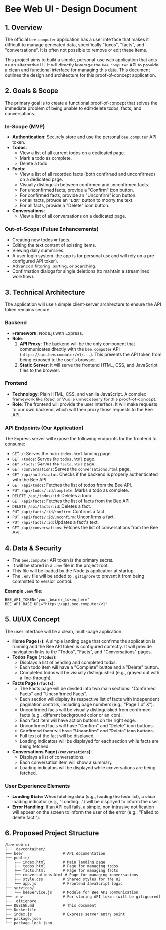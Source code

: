# Bee Web UI - Design Document

## 1. Overview

The official `bee.computer` application has a user interface that makes it difficult to manage generated data, specifically "todos", "facts", and "conversations". It is often not possible to remove or edit these items.

This project aims to build a simple, personal-use web application that acts as an alternative UI. It will directly leverage the `bee.computer` API to provide a clean and functional interface for managing this data. This document outlines the design and architecture for this proof-of-concept application.

## 2. Goals & Scope

The primary goal is to create a functional proof-of-concept that solves the immediate problem of being unable to edit/delete todos, facts, and conversations.

### In-Scope (MVP)

-   **Authentication**: Securely store and use the personal `bee.computer` API token.
-   **Todos**:
    -   View a list of all current todos on a dedicated page.
    -   Mark a todo as complete.
    -   Delete a todo.
-   **Facts**:
    -   View a list of all recorded facts (both confirmed and unconfirmed) on a dedicated page.
    -   Visually distinguish between confirmed and unconfirmed facts.
    -   For unconfirmed facts, provide a "Confirm" icon button.
    -   For confirmed facts, provide an "Unconfirm" icon button.
    -   For all facts, provide an "Edit" button to modify the text.
    -   For all facts, provide a "Delete" icon button.
-   **Conversations**:
    -   View a list of all conversations on a dedicated page.

### Out-of-Scope (Future Enhancements)

-   Creating new todos or facts.
-   Editing the text content of existing items.
-   Viewing daily summaries.
-   A user login system (the app is for personal use and will rely on a pre-configured API token).
-   Advanced filtering, sorting, or searching.
-   Confirmation dialogs for single deletions (to maintain a streamlined workflow).

## 3. Technical Architecture

The application will use a simple client-server architecture to ensure the API token remains secure.

### Backend

-   **Framework**: Node.js with Express.
-   **Role**:
    1.  **API Proxy**: The backend will be the only component that communicates directly with the `bee.computer` API (`https://api.bee.computer/v1/...`). This prevents the API token from being exposed to the user's browser.
    2.  **Static Server**: It will serve the frontend HTML, CSS, and JavaScript files to the browser.

### Frontend

-   **Technology**: Plain HTML, CSS, and vanilla JavaScript. A complex framework like React or Vue is unnecessary for this proof-of-concept.
-   **Role**: The frontend will provide the user interface. It will make requests to our *own* backend, which will then proxy those requests to the Bee API.

### API Endpoints (Our Application)

The Express server will expose the following endpoints for the frontend to consume:

-   `GET /`: Serves the main `index.html` landing page.
-   `GET /todos`: Serves the `todos.html` page.
-   `GET /facts`: Serves the `facts.html` page.
-   `GET /conversations`: Serves the `conversations.html` page.
-   `GET /api/auth/status`: Checks if the backend is properly authenticated with the Bee API.
-   `GET /api/todos`: Fetches the list of todos from the Bee API.
-   `PUT /api/todos/:id/complete`: Marks a todo as complete.
-   `DELETE /api/todos/:id`: Deletes a todo.
-   `GET /api/facts`: Fetches the list of facts from the Bee API.
-   `DELETE /api/facts/:id`: Deletes a fact.
-   `PUT /api/facts/:id/confirm`: Confirms a fact.
-   `PUT /api/facts/:id/unconfirm`: Unconfirms a fact.
-   `PUT /api/facts/:id`: Updates a fact's text.
-   `GET /api/conversations`: Fetches the list of conversations from the Bee API.

## 4. Data & Security

-   The `bee.computer` API token is the primary secret.
-   It will be stored in a `.env` file in the project root.
-   This file will be loaded by the Node.js application at startup.
-   The `.env` file will be added to `.gitignore` to prevent it from being committed to version control.

**Example `.env` file:**

```
BEE_API_TOKEN="your_bearer_token_here"
BEE_API_BASE_URL="https://api.bee.computer/v1"
```

## 5. UI/UX Concept

The user interface will be a clean, multi-page application.

-   **Home Page (`/`)**: A simple landing page that confirms the application is running and the Bee API token is configured correctly. It will provide navigation links to the "Todos", "Facts", and "Conversations" pages.
-   **Todos Page (`/todos`)**:
    -   Displays a list of pending and completed todos.
    -   Each todo item will have a "Complete" button and a "Delete" button.
    -   Completed todos will be visually distinguished (e.g., grayed out with a line-through).
-   **Facts Page (`/facts`)**:
    -   The Facts page will be divided into two main sections: "Confirmed Facts" and "Unconfirmed Facts".
    -   Each section will display its respective list of facts with independent pagination controls, including page numbers (e.g., "Page 1 of X").
    -   Unconfirmed facts will be visually distinguished from confirmed facts (e.g., different background color or an icon).
    -   Each fact item will have action buttons on the right edge.
    -   Unconfirmed facts will have "Confirm" and "Delete" icon buttons.
    -   Confirmed facts will have "Unconfirm" and "Delete" icon buttons.
    -   Full text of the fact will be displayed.
    -   Loading indicators will be displayed for each section while facts are being fetched.
-   **Conversations Page (`/conversations`)**:
    -   Displays a list of conversations.
    -   Each conversation item will show a summary.
    -   Loading indicators will be displayed while conversations are being fetched.

### User Experience Elements

-   **Loading State**: When fetching data (e.g., loading the todo list), a clear loading indicator (e.g., "Loading...") will be displayed to inform the user.
-   **Error Handling**: If an API call fails, a simple, non-intrusive notification will appear on the screen to inform the user of the error (e.g., "Failed to delete fact.").

## 6. Proposed Project Structure

```
/bee-web-ui
├── .devcontainer/
├── bee/                  # API documentation
├── public/
│   ├── index.html        # Main landing page
│   ├── todos.html        # Page for managing todos
│   ├── facts.html        # Page for managing facts
│   ├── conversations.html # Page for managing conversations
│   ├── style.css         # Shared styles for the UI
│   └── app.js            # Frontend JavaScript logic
├── services/
│   └── beeService.js     # Module for Bee API communication
├── .env                  # For storing API token (will be gitignored)
├── .gitignore
├── DESIGN.md             # This document
├── Dockerfile
├── index.js              # Express server entry point
├── package.json
└── package-lock.json
```
